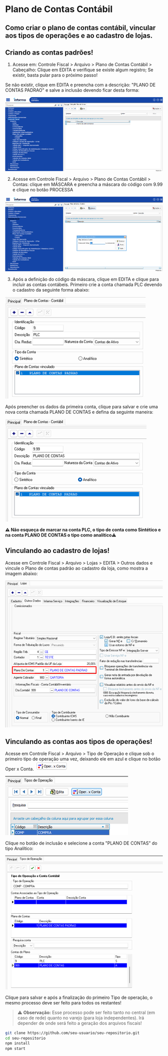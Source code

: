 # Plano de Contas Contábil

## Como criar o plano de contas contábil, vincular aos tipos de operações e ao cadastro de lojas.




## Criando as contas padrões!
1. Acesse em: Controle Fiscal > Arquivo > Plano de Contas Contábil > Cabeçalho: 
Clique em EDITA e verifique se existe algum registro; 
Se existir, basta pular para o próximo passo! 

Se não existir, clique em EDITA e preencha com a descrição: "PLANO DE CONTAS PADRAO" e salve a inclusão devendo ficar desta forma:

![Exemplo Local](./img/plano-de-contas.png)

2. Acesse em Controle Fiscal > Arquivo > Plano de Contas Contábil > Contas: clique em MÁSCARA e preencha a máscara do código com 9.99 e clique no botão PROCESSA

![Exemplo Local](./img/mascara.png)

3. Após a definição do código da máscara, clique em EDITA e clique para incluir as contas contábeis.
Primeiro crie a conta chamada PLC devendo o cadastro da seguinte forma abaixo:

![Exemplo Local](./img/cadastro-plc.png)

Após preencher os dados da primeira conta, clique para salvar e crie uma nova conta chamada PLANO DE CONTAS e defina da seguinte maneira:

![Exemplo Local](./img/cadastro-conta.png)


**⚠️ Não esqueça de marcar na conta PLC, o tipo de conta como Sintético e na conta PLANO DE CONTAS o tipo como analítico⚠️**

## Vinculando ao cadastro de lojas!
Acesse em Controle Fiscal > Arquivo > Lojas > EDITA > Outros dados e vincule o Plano de contas padrão ao cadastro da loja, como mostra a imagem abaixo:

![Exemplo Local](./img/cadastro-loja.png)

## Vinculando as contas aos tipos de operações!

Acesse em Controle Fiscal > Arquivo > Tipo de Operação e clique sob o primeiro tipo de operação uma vez, deixando ele em azul e clique no botão Oper x Conta. ![Exemplo Local](./img/btn-oper.png)

![Exemplo Local](./img/tipooperacao.png)

Clique no botão de inclusão e selecione a conta "PLANO DE CONTAS" do tipo Analítico:

![Exemplo Local](./img/opxconta.png)

Clique para salvar e após a finalização do primeiro Tipo de operação, o mesmo processo deve ser feito para todos os restantes!

> ⚠️ **Observação:** Esse processo pode ser feito tanto no central (em caso de rede) quanto no varejo (para loja independentes). Irá depender de onde será feito a geração dos arquivos fiscais!

```bash
git clone https://github.com/seu-usuario/seu-repositorio.git
cd seu-repositorio
npm install
npm start
